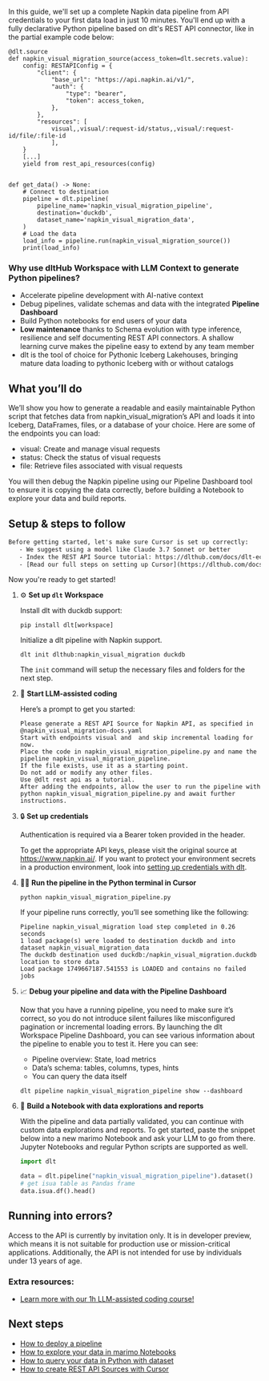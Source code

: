In this guide, we'll set up a complete Napkin data pipeline from API credentials to your first data load in just 10 minutes. You'll end up with a fully declarative Python pipeline based on dlt's REST API connector, like in the partial example code below:

```python-outcome
@dlt.source
def napkin_visual_migration_source(access_token=dlt.secrets.value):
    config: RESTAPIConfig = {
        "client": {
            "base_url": "https://api.napkin.ai/v1/",
            "auth": {
                "type": "bearer",
                "token": access_token,
            },
        },
        "resources": [
            visual,,visual/:request-id/status,,visual/:request-id/file/:file-id
            ],
    }
    [...]
    yield from rest_api_resources(config)


def get_data() -> None:
    # Connect to destination
    pipeline = dlt.pipeline(
        pipeline_name='napkin_visual_migration_pipeline',
        destination='duckdb',
        dataset_name='napkin_visual_migration_data', 
    )
    # Load the data
    load_info = pipeline.run(napkin_visual_migration_source())
    print(load_info) 
```

### Why use dltHub Workspace with LLM Context to generate Python pipelines?

- Accelerate pipeline development with AI-native context
- Debug pipelines, validate schemas and data with the integrated **Pipeline Dashboard**
- Build Python notebooks for end users of your data
- **Low maintenance** thanks to Schema evolution with type inference, resilience and self documenting REST API connectors. A shallow learning curve makes the pipeline easy to extend by any team member
- dlt is the tool of choice for Pythonic Iceberg Lakehouses, bringing mature data loading to pythonic Iceberg with or without catalogs

## What you’ll do

We’ll show you how to generate a readable and easily maintainable Python script that fetches data from napkin_visual_migration’s API and loads it into Iceberg, DataFrames, files, or a database of your choice. Here are some of the endpoints you can load:

- visual: Create and manage visual requests
- status: Check the status of visual requests
- file: Retrieve files associated with visual requests

You will then debug the Napkin pipeline using our Pipeline Dashboard tool to ensure it is copying the data correctly, before building a Notebook to explore your data and build reports.

## Setup & steps to follow

```default
Before getting started, let's make sure Cursor is set up correctly:
   - We suggest using a model like Claude 3.7 Sonnet or better
   - Index the REST API Source tutorial: https://dlthub.com/docs/dlt-ecosystem/verified-sources/rest_api/ and add it to context as **@dlt rest api**
   - [Read our full steps on setting up Cursor](https://dlthub.com/docs/dlt-ecosystem/llm-tooling/cursor-restapi#23-configuring-cursor-with-documentation)
```

Now you're ready to get started!

1. ⚙️ **Set up `dlt` Workspace**
    
    Install dlt with duckdb support:
    ```shell
    pip install dlt[workspace]
    ```

    Initialize a dlt pipeline with Napkin support.
    ```shell
    dlt init dlthub:napkin_visual_migration duckdb
    ```

    The `init` command will setup the necessary files and folders for the next step.
    
2. 🤠 **Start LLM-assisted coding**
    
    Here’s a prompt to get you started:
    
    ```prompt
    Please generate a REST API Source for Napkin API, as specified in @napkin_visual_migration-docs.yaml 
    Start with endpoints visual and  and skip incremental loading for now. 
    Place the code in napkin_visual_migration_pipeline.py and name the pipeline napkin_visual_migration_pipeline. 
    If the file exists, use it as a starting point. 
    Do not add or modify any other files. 
    Use @dlt rest api as a tutorial. 
    After adding the endpoints, allow the user to run the pipeline with python napkin_visual_migration_pipeline.py and await further instructions.
    ```

    
3. 🔒 **Set up credentials** 
    
    Authentication is required via a Bearer token provided in the header.
    
    To get the appropriate API keys, please visit the original source at https://www.napkin.ai/.
    If you want to protect your environment secrets in a production environment, look into [setting up credentials with dlt](https://dlthub.com/docs/walkthroughs/add_credentials).
    
4. 🏃‍♀️ **Run the pipeline in the Python terminal in Cursor**
    
    ```shell
    python napkin_visual_migration_pipeline.py
    ```
    
    If your pipeline runs correctly, you’ll see something like the following:
    
    ```shell
    Pipeline napkin_visual_migration load step completed in 0.26 seconds
    1 load package(s) were loaded to destination duckdb and into dataset napkin_visual_migration_data
    The duckdb destination used duckdb:/napkin_visual_migration.duckdb location to store data
    Load package 1749667187.541553 is LOADED and contains no failed jobs
    ```
    
5. 📈 **Debug your pipeline and data with the Pipeline Dashboard**

    Now that you have a running pipeline, you need to make sure it’s correct, so you do not introduce silent failures like misconfigured pagination or incremental loading errors. By launching the dlt Workspace Pipeline Dashboard, you can see various information about the pipeline to enable you to test it. Here you can see:
    - Pipeline overview: State, load metrics
    - Data’s schema: tables, columns, types, hints
    - You can query the data itself
    
    ```shell
    dlt pipeline napkin_visual_migration_pipeline show --dashboard
    ```
    
6. 🐍 **Build a Notebook with data explorations and reports**

    With the pipeline and data partially validated, you can continue with custom data explorations and reports. To get started, paste the snippet below into a new marimo Notebook and ask your LLM to go from there. Jupyter Notebooks and regular Python scripts are supported as well.

    
    ```python
    import dlt

   data = dlt.pipeline("napkin_visual_migration_pipeline").dataset()
   # get isua table as Pandas frame
   data.isua.df().head()
    ```

## Running into errors?

Access to the API is currently by invitation only. It is in developer preview, which means it is not suitable for production use or mission-critical applications. Additionally, the API is not intended for use by individuals under 13 years of age.

### Extra resources:

- [Learn more with our 1h LLM-assisted coding course!](https://www.youtube.com/watch?v=GGid70rnJuM)

## Next steps

- [How to deploy a pipeline](https://dlthub.com/docs/walkthroughs/deploy-a-pipeline)
- [How to explore your data in marimo Notebooks](https://dlthub.com/docs/general-usage/dataset-access/marimo)
- [How to query your data in Python with dataset](https://dlthub.com/docs/general-usage/dataset-access/dataset)
- [How to create REST API Sources with Cursor](https://dlthub.com/docs/dlt-ecosystem/llm-tooling/cursor-restapi)